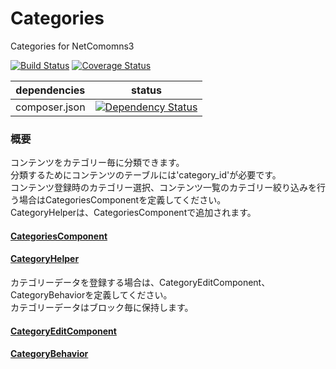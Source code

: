 Categories
==============

Categories for NetComomns3

[![Build Status](https://api.travis-ci.org/NetCommons3/Categories.png?branch=master)](https://travis-ci.org/NetCommons3/Categories)
[![Coverage Status](https://coveralls.io/repos/NetCommons3/Categories/badge.png?branch=master)](https://coveralls.io/r/NetCommons3/Categories?branch=master)

| dependencies  | status |
| ------------- | ------ |
| composer.json | [![Dependency Status](https://www.versioneye.com/user/projects/54fd286dfcd47ac3bb0000d2/badge.png)](https://www.versioneye.com/user/projects/54fd286dfcd47ac3bb0000d2) |

### 概要

コンテンツをカテゴリー毎に分類できます。<br>
分類するためにコンテンツのテーブルには'category_id'が必要です。<br>
コンテンツ登録時のカテゴリー選択、コンテンツ一覧のカテゴリー絞り込みを行う場合はCategoriesComponentを定義してください。<br>
CategoryHelperは、CategoriesComponentで追加されます。

#### [CategoriesComponent](https://github.com/NetCommons3/NetCommons3Docs/blob/master/phpdocMd/Categories/CategoriesComponent.md#categoriescomponent)
#### [CategoryHelper](https://github.com/NetCommons3/NetCommons3Docs/blob/master/phpdocMd/Categories/CategoryHelper.md#categoryhelper)


カテゴリーデータを登録する場合は、CategoryEditComponent、CategoryBehaviorを定義してください。<br>
カテゴリーデータはブロック毎に保持します。<br>

#### [CategoryEditComponent](https://github.com/NetCommons3/NetCommons3Docs/blob/master/phpdocMd/Categories/CategoryEditComponent.md#categoryeditcomponent)
#### [CategoryBehavior](https://github.com/NetCommons3/NetCommons3Docs/blob/master/phpdocMd/Categories/CategoryBehavior.md#categorybehavior)
